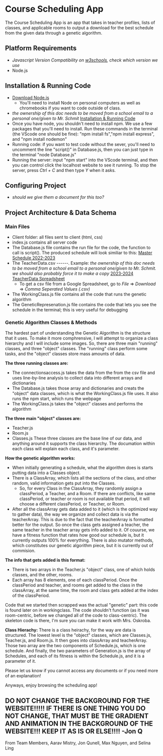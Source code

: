 # Course Scheduling App

The Course Scheduling App is an app that takes in teacher profiles, lists of classes, and applicable rooms to output a download for the best schedule from the given data through a genetic algorithm.

## Platform Requirements
  - *Javascript Version Compatibility on [w3schools](https://www.w3schools.com/js/js_versions.asp), check which version we use*
  - Node.js

## Installation & Running Code
  - [Download Node.js](https://nodejs.org/en/download)
    - You'll need to install Node on personal computers as well as chromebooks if you want to code outside of class.
  - *the ownership of this doc needs to be moved from a school email to a personal one/given to Mr. Schmit* [Installation & Running Code](https://docs.google.com/document/d/1ALOxzGyS3BOwQFgnIHnT7ABrvpJEfU8J2q1Bybjsdqk/edit?usp=sharing)
  - Once you have node, you shouldn't need to install npm. We use a few packages that you'll need to install. Run these commands in the terminal (the VScode one should be fine): "npm install fs","npm install express", and "npm install nodemon"
  - Running code: if you want to test code without the sever, you'll need to uncomment the line "script()" in Database.js, then you can just type in the terminal "node Database.js"
  - Running the server: input "npm start" into the VScode terminal, and then you can control click the localhost website to see it running. To stop the server, press *Ctrl + C* and then type *Y* when it asks.


## Configuring Project
  - *should we give them a document for this too?*

## Project Architecture & Data Schema

### Main Files
  - Client folder: all files sent to client (html, css)
  - index.js contains all server code
  - The Database.js file contains the run file for the code, the function to call is script(). The produced schedule will look similiar to this: [Master Schedule 2022-2023](https://drive.google.com/file/d/1KM-edDdXXMBrGBw3O3NRhsNZboAyz1wB/view?usp=sharing)
  - The TeacherData.csv ------. Example: *the ownership of this doc needs to be moved from a school email to a personal one/given to Mr. Schmit. we should also probably force it to make a copy* [2023-2024 TeacherData Spreadsheet](https://docs.google.com/spreadsheets/d/1OrJanY4l1BxetQadMx8MiPAeRn6vkfdEBdK5Q_P7ygM/edit?usp=sharing)
  	- To get a csv file from a Google Spreadsheet, go to *File* => *Download* => *Comma Seperated Values (.csv)*
  - The WorkingClass.js file contains all the code that runs the genetic algorithm
  - The GeneticRepresenation.js file contains the code that lets you see the schedule in the terminal; this is very useful for debugging

### Genetic Algorithm Classes & Methods
The hardest part of understanding the Genetic Algorithm is the structure that it uses. To make it more comphrensive, I will attempt to organize a class hierarchy and I will include some images.
So, there are three main "running" classes, and three "object" classes. The "running" class perform some tasks, and the "object" classes store mass amounts of data.

**The three running classes are:**
  - The connectionsaccess.js takes the data from the from the csv file and uses line-by-line analysis to collect data into different arrays and dictionaries
  - The Database.js takes those array and dictionaries and creats the "object" data classes, which is what the WorkingClass.js file uses. It also runs the npm start, which runs the webpage
  - The WorkingClass.js takes the "object" classes and performs the algorithm

**The three main "object" classes are:**
  - Teacher.js
  - Room.js
  - Classes.js
These three classes are the base line of our data, and anything around it supports the class hierarchy. The documation within each class will explain each class, and it's parameter.

**How the genetic algorithm works:**
  - When initially generating a schedule, what the algorithm does is starts putting data into a Classes object.
  - There is a ClassArray, which lists all the sections of the class, and other random, valid information gets put into the Classes.
    - So, for every Class in the ClassArray, they randomly assign a classPeriod, a Teacher, and a Room. If there are conflicts, like same classPeriod, or teacher or room is not available that period, it will choose a different classPeriod, or Teacher, or Room.
  - After all the classArray gets data added to it (which is the optimized way to gather data), the way we organize and collect data is via the teacherArray. This is due to the fact that the teacherArray is formatted better for the output. So once the class gets assigned a teacher, the same teacher in the teacher array gets info added to it.
  Of couurse, we have a fitness function that rates how good our schedule is, but it currently outputs 100% for everything.
  There is also mutator methods, which constitutes our genetic algorithm piece, but it is currently out of commision.
  
**The info that gets added is this format:**
  - There is two arrays in the Teacher.js "object" class, one of which holds classes, and the other, rooms.
  - Each array has 8 elements, one of each classPeriod. Once the classPeriod and teacher, and rooms get added to the class in the classArray, at the same time, the room and class gets added at the index of the classPeriod.

Code that we started then scrapped was the actual "genetic" part: this code is found later on in workingclass. The code shouldn't function (as it was room-centric, before we changed all of the code to class-centric). The skeleton code is there, I'm sure you can make it work with Mrs. Oskroba. 

**Class Hierachy:**
There is a class heirachy, for the way are data is structured. The lowest level is the "object" classes, which are Classes.js, Teacher.js, and Room.js.
It then goes into classArray and teacherArray.
Those two array are the two components of Schedule.js, which is one schedule.
And finally, the two parameters of Generation.js is the array of Schedules, and each of its fitness is within the Schedule.js, and it is a parameter of it.


Please let us know if you cannot access any documents or if you need more of an explanation! 

Anyways, enjoy browsing the scheduling app! 

## DO NOT CHANGE THE BACKGROUND FOR THE WEBSITE!!!!! IF THERE IS ONE THING YOU DO NOT CHANGE, THAT MUST BE THE GRADIENT AND ANIMATION IN THE BACKGROUND OF THE WEBSITE!!! KEEP IT AS IS OR ELSE!!!! -Jon Q

From Team Members,
Aarav Mistry, Jon Qunell, Max Nguyen, and Selina Ling
